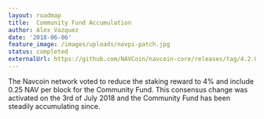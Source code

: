 ```yaml
---
layout: roadmap
title:  Community Fund Accumulation
author: Alex Vazquez
date: '2018-06-06'
feature_image: /images/uploads/navpi-patch.jpg
status: completed
externalUrl: https://github.com/NAVCoin/navcoin-core/releases/tag/4.2.0/
---
```


The Navcoin network voted to reduce the staking reward to 4% and include 0.25 NAV per block for the Community Fund. This consensus change was  activated on the 3rd of July 2018 and the Community Fund has been steadily accumulating&nbsp;since.
